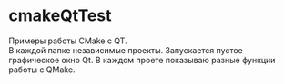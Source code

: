 # cmakeQtTest
Примеры работы CMake с QT.<br>
В каждой папке независимые проекты. Запускается пустое графическое окно Qt. В каждом проете показываю разные функции работы с QMake.